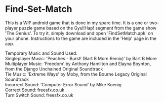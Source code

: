 # Find-Set-Match
This is a WiP android game that is done in my spare time.
It is a one or two-player puzzle game based on the Gyul!Hap! segment from the game show 'The Genius'.
To try it, simply download and open 'FindSetMatch.apk' on your phone.
Instructions to the game are included in the 'Help' page in the app.


Temporary Music and Sound Used:<br/>
Singleplayer Music: 'Peaches - Burst! (Bart B More Remix)' by Bart B More<br/>
Multiplayer Music: 'Freedom' by Anthony Hamilton and Elayna Boynton, from the Django Unchained Original Soundtrack<br/>
Tie Music: 'Extreme Ways' by Moby, from the Bourne Legacy Original Soundtrack<br/>
Incorrect Sound: 'Computer Error Sound' by Mike Koenig<br/>
Correct Sound: freesfx.co.uk<br/>
Turn Switch Sound: freesfx.co.uk<br/>
